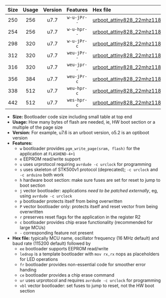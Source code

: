 |Size|Usage|Version|Features|Hex file|
|:-:|:-:|:-:|:-:|:--|
|250|256|u7.7|`w-u-jPr--`|[urboot_attiny828_22mhz1184_19200bps_lednop_ur_vbl.hex](https://raw.githubusercontent.com/stefanrueger/urboot.hex/main/mcus/attiny828/fcpu_22mhz1184/19200_bps/urboot_attiny828_22mhz1184_19200bps_lednop_ur_vbl.hex)|
|254|256|u7.7|`w-u-hpr--`|[urboot_attiny828_22mhz1184_19200bps_lednop_fr_ur.hex](https://raw.githubusercontent.com/stefanrueger/urboot.hex/main/mcus/attiny828/fcpu_22mhz1184/19200_bps/urboot_attiny828_22mhz1184_19200bps_lednop_fr_ur.hex)|
|298|320|u7.7|`w-u-jPr-c`|[urboot_attiny828_22mhz1184_19200bps_lednop_fr_ce_ur_vbl.hex](https://raw.githubusercontent.com/stefanrueger/urboot.hex/main/mcus/attiny828/fcpu_22mhz1184/19200_bps/urboot_attiny828_22mhz1184_19200bps_lednop_fr_ce_ur_vbl.hex)|
|312|320|u7.7|`weu-jPr--`|[urboot_attiny828_22mhz1184_19200bps_ee_lednop_ur_vbl.hex](https://raw.githubusercontent.com/stefanrueger/urboot.hex/main/mcus/attiny828/fcpu_22mhz1184/19200_bps/urboot_attiny828_22mhz1184_19200bps_ee_lednop_ur_vbl.hex)|
|316|320|u7.7|`weu-jpr--`|[urboot_attiny828_22mhz1184_19200bps_ee_lednop_fr_ur_vbl.hex](https://raw.githubusercontent.com/stefanrueger/urboot.hex/main/mcus/attiny828/fcpu_22mhz1184/19200_bps/urboot_attiny828_22mhz1184_19200bps_ee_lednop_fr_ur_vbl.hex)|
|356|384|u7.7|`weu-jPr-c`|[urboot_attiny828_22mhz1184_19200bps_ee_lednop_fr_ce_ur_vbl.hex](https://raw.githubusercontent.com/stefanrueger/urboot.hex/main/mcus/attiny828/fcpu_22mhz1184/19200_bps/urboot_attiny828_22mhz1184_19200bps_ee_lednop_fr_ce_ur_vbl.hex)|
|338|512|u7.7|`weu-hpr-c`|[urboot_attiny828_22mhz1184_19200bps_ee_lednop_fr_ce_ur.hex](https://raw.githubusercontent.com/stefanrueger/urboot.hex/main/mcus/attiny828/fcpu_22mhz1184/19200_bps/urboot_attiny828_22mhz1184_19200bps_ee_lednop_fr_ce_ur.hex)|
|442|512|u7.7|`wes-hpr-c`|[urboot_attiny828_22mhz1184_19200bps_ee_lednop_fr_ce.hex](https://raw.githubusercontent.com/stefanrueger/urboot.hex/main/mcus/attiny828/fcpu_22mhz1184/19200_bps/urboot_attiny828_22mhz1184_19200bps_ee_lednop_fr_ce.hex)|

- **Size:** Bootloader code size including small table at top end
- **Usage:** How many bytes of flash are needed, ie, HW boot section or a multiple of the page size
- **Version:** For example, u7.6 is an urboot version, o5.2 is an optiboot version
- **Features:**
  + `w` bootloader provides `pgm_write_page(sram, flash)` for the application at `FLASHEND-4+1`
  + `e` EEPROM read/write support
  + `u` uses urprotocol requiring `avrdude -c urclock` for programming
  + `s` uses skeleton of STK500v1 protocol (deprecated); `-c urclock` and `-c arduino` both work
  + `h` hardware boot section: make sure fuses are set for reset to jump to boot section
  + `j` vector bootloader: applications *need to be patched externally*, eg, using `avrdude -c urclock`
  + `p` bootloader protects itself from being overwritten
  + `P` vector bootloader only: protects itself and reset vector from being overwritten
  + `r` preserves reset flags for the application in the register R2
  + `c` bootloader provides chip erase functionality (recommended for large MCUs)
  + `-` corresponding feature not present
- **Hex file:** typically MCU name, oscillator frequency (16 MHz default) and baud rate (115200 default) followed by
  + `ee` bootloader supports EEPROM read/write
  + `lednop` is a template bootloader with `mov rx,rx` nops as placeholders for LED operations
  + `fr` bootloader provides non-essential code for smoother error handing
  + `ce` bootloader provides a chip erase command
  + `ur` uses urprotocol and requires `avrdude -c urclock` for programming
  + `vbl` vector bootloader: set fuses to jump to reset, not the HW boot section

